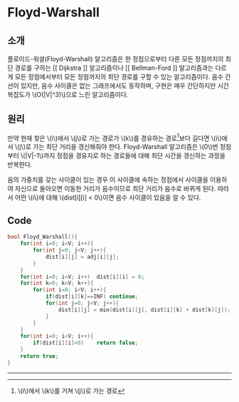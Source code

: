 # Floyd-Warshall
## 소개
플로이드-워셜(Floyd-Warshall) 알고리즘은 한 정점으로부터 다른 모든 정점까지의 최단 경로를 구하는 [[ Dijkstra ]] 알고리즘이나 [[ Bellman-Ford ]] 알고리즘과는 다르게 모든 정점에서부터 모든 정점까지의 최단 경로를 구할 수 있는 알고리즘이다. 음수 간선이 있지만, 음수 사이클은 없는 그래프에서도 동작하며, 구현은 매우 간단하지만 시간복잡도가 \\(O(|V|^3)\\)으로 느린 알고리즘이다.

## 원리
만약 현재 찾은 \\(i\\)에서 \\(j\\)로 가는 경로가 \\(k\\)를 경유하는 경로[^1]보다 길다면  \\(i\\)에서 \\(j\\)로 가는 최단 거리을 갱신해줘야 한다. Floyd-Warshall 알고리즘은 \\(0\\)번 정점부터 \\(|V|-1\\)까지 정점을 경유지로 하는 경로들에 대해 최단 시간을 갱신하는 과정을 반복한다.

음의 가중치를 갖는 사이클이 있는 경우 이 사이클에 속하는 정점에서 사이클을 이용하여 자신으로 돌아오면 이동한 거리가 음수이므로 최단 거리가 음수로 바뀌게 된다. 따라서 어떤 \\(i\\)에 대해 \\(dist[i][i] < 0\\)이면 음수 사이클이 있음을 알 수 있다.

## Code
``` c++
bool Floyd_Warshall(){
	for(int i=0; i<V; i++){
		for(int j=0; j<V; j++){
			dist[i][j] = adj[i][j];
		}
	}
	for(int i=0; i<V; i++)	dist[i][i] = 0;
	for(int k=0; k<V; k++){
		for(int i=0; i<V; i++){
			if(dist[i][k]==INF)	continue;
			for(int j=0; j<V; j++){
				dist[i][j] = min(dist[i][j], dist[i][k] + dist[k][j]);
			}
		}
	}
	for(int i=0; i<V; i++){
		if(dist[i][i]<0)	return false;
	}
	return true;
}
```


---
[^1]: \\(i\\)에서 \\(k\\)를 거쳐 \\(j\\)로 가는 경로
